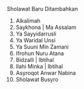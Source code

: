 Sholawat Baru Ditambahkan
1. Alkalimah
2. Saykhona | Ma Assalam
3. Ya Sayyidarrusli
4. Ya Waridal Unsi
5. Ya Suuni Min Zamani
6. Ifrohun Nuru Atana
7. Bidzalli | Ibtihal
8. Ilahi Minka | Ibtihal
9. Asyroqot Anwar Nabina
10. Sholawat Busyro
